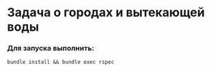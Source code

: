# Задача о городах и вытекающей воды

### Для запуска выполнить:

```
bundle install && bundle exec rspec
```
